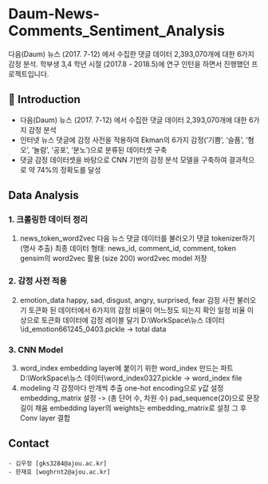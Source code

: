# Daum-News-Comments_Sentiment_Analysis
다음(Daum) 뉴스 (2017. 7-12) 에서 수집한 댓글 데이터 2,393,070개에 대한 6가지 감정 분석. 
학부생 3,4 학년 시절 (2017.8 - 2018.5)에 연구 인턴을 하면서 진행했던 프로젝트입니다.


## 📖 Introduction
- 다음(Daum) 뉴스 (2017. 7-12) 에서 수집한 댓글 데이터 2,393,070개에 대한 6가지 감정 분석
- 인터넷 뉴스 댓글에 감정 사전을 적용하여 Ekman의 6가지 감정(‘기쁨’, ‘슬픔’, ‘혐오’, ’놀람’, ‘공포’, ‘분노’)으로 분류된 데이터셋 구축
- 댓글 감정 데이터셋을 바탕으로 CNN 기반의 감정 분석 모델을 구축하여 결과적으로 약 74%의 정확도를 달성

## Data Analysis

### 1. 크롤링한 데이터 정리 
  1. news_token_word2vec
  다음 뉴스 댓글 데이터를 불러오기
  댓글 tokenizer하기 (명사 추출)
  최종 데이터 형태: news_id, comment_id, comment, token
  gensim의 word2vec 활용 (size 200)
  word2vec model 저장

### 2. 감정 사전 적용
 2. emotion_data
  happy, sad, disgust, angry, surprised, fear 감정 사전 불러오기
  토큰화 된 데이터에서 6가지의 감정 비율이 어느정도 되는지 확인
  일정 비율 이상으로 토큰화 데이터에 감정 레이블 달기
  D:\\WorkSpace\\뉴스 데이터\\id_emotion661245_0403.pickle -> total data
  
### 3. CNN Model
  3. word_index
  embedding layer에 붙이기 위한 word_index 만드는 파트
  D:\\WorkSpace\\뉴스 데이터\\word_index0327.pickle -> word_index file
  4. modeling
  각 감정마다 만개씩 추출
  one-hot encoding으로 y값 설정
  embedding_matrix 설정 -> (총 단어 수, 차원 수)
  pad_sequence(20)으로 문장 길이 채움
  embedding layer의 weights는 embedding_matrix로 설정
  그 후 Conv layer 결합
  

## Contact
```
- 김우정 [gks3284@ajou.ac.kr]
- 한재호 [woghrnt2@ajou.ac.kr]
```

